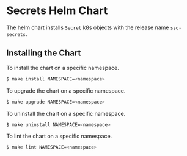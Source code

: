 # Secrets Helm Chart

The helm chart installs `Secret` k8s objects with the release name `sso-secrets`.

## Installing the Chart

To install the chart on a specific namespace.

```bash
$ make install NAMESPACE=<namespace>
```

To upgrade the chart on a specific namespace.

```bash
$ make upgrade NAMESPACE=<namespace>
```

To uninstall the chart on a specific namespace.

```bash
$ make uninstall NAMESPACE=<namespace>
```

To lint the chart on a specific namespace.

```bash
$ make lint NAMESPACE=<namespace>
```
